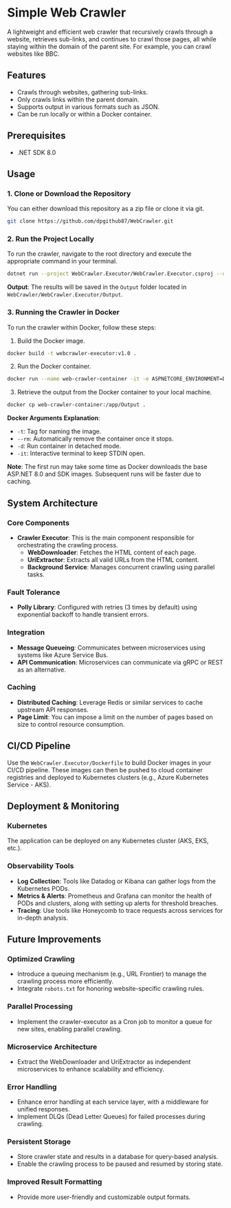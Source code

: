 # Simple Web Crawler

A lightweight and efficient web crawler that recursively crawls through a website, retrieves sub-links, and continues to crawl those pages, all while staying within the domain of the parent site. For example, you can crawl websites like BBC.

## Features

- Crawls through websites, gathering sub-links.
- Only crawls links within the parent domain.
- Supports output in various formats such as JSON.
- Can be run locally or within a Docker container.

## Prerequisites

- .NET SDK 8.0

## Usage

### 1. Clone or Download the Repository

You can either download this repository as a zip file or clone it via git.
```bash
git clone https://github.com/dpgithub87/WebCrawler.git
```
### 2. Run the Project Locally

To run the crawler, navigate to the root directory and execute the appropriate command in your terminal.
```bash
dotnet run --project WebCrawler.Executor/WebCrawler.Executor.csproj --url "https://bing.com" --maxdepth 1 --format "json"
```
**Output**: The results will be saved in the `Output` folder located in `WebCrawler/WebCrawler.Executor/Output`.

### 3. Running the Crawler in Docker

To run the crawler within Docker, follow these steps:

1. Build the Docker image.
```bash
docker build -t webcrawler-executor:v1.0 .
```
2. Run the Docker container.
```bash
docker run --name web-crawler-container -it -e ASPNETCORE_ENVIRONMENT=Development webcrawler-executor:v1.0 --url "https://bing.com" --maxdepth 1 --format "json"
```
3. Retrieve the output from the Docker container to your local machine.
```bash
docker cp web-crawler-container:/app/Output .
```
**Docker Arguments Explanation**:

- `-t`: Tag for naming the image.
- `--rm`: Automatically remove the container once it stops.
- `-d`: Run container in detached mode.
- `-it`: Interactive terminal to keep STDIN open.

**Note**: The first run may take some time as Docker downloads the base ASP.NET 8.0 and SDK images. Subsequent runs will be faster due to caching.

## System Architecture

### Core Components

- **Crawler Executor**: This is the main component responsible for orchestrating the crawling process.
    - **WebDownloader**: Fetches the HTML content of each page.
    - **UriExtractor**: Extracts all valid URLs from the HTML content.
    - **Background Service**: Manages concurrent crawling using parallel tasks.

### Fault Tolerance

- **Polly Library**: Configured with retries (3 times by default) using exponential backoff to handle transient errors.

### Integration

- **Message Queueing**: Communicates between microservices using systems like Azure Service Bus.
- **API Communication**: Microservices can communicate via gRPC or REST as an alternative.

### Caching

- **Distributed Caching**: Leverage Redis or similar services to cache upstream API responses.
- **Page Limit**: You can impose a limit on the number of pages based on size to control resource consumption.

## CI/CD Pipeline

Use the `WebCrawler.Executor/Dockerfile` to build Docker images in your CI/CD pipeline. These images can then be pushed to cloud container registries and deployed to Kubernetes clusters (e.g., Azure Kubernetes Service - AKS).

## Deployment & Monitoring

### Kubernetes

The application can be deployed on any Kubernetes cluster (AKS, EKS, etc.).

### Observability Tools

- **Log Collection**: Tools like Datadog or Kibana can gather logs from the Kubernetes PODs.
- **Metrics & Alerts**: Prometheus and Grafana can monitor the health of PODs and clusters, along with setting up alerts for threshold breaches.
- **Tracing**: Use tools like Honeycomb to trace requests across services for in-depth analysis.

## Future Improvements

### Optimized Crawling

- Introduce a queuing mechanism (e.g., URL Frontier) to manage the crawling process more efficiently.
- Integrate `robots.txt` for honoring website-specific crawling rules.

### Parallel Processing

- Implement the crawler-executor as a Cron job to monitor a queue for new sites, enabling parallel crawling.

### Microservice Architecture

- Extract the WebDownloader and UriExtractor as independent microservices to enhance scalability and efficiency.

### Error Handling

- Enhance error handling at each service layer, with a middleware for unified responses.
- Implement DLQs (Dead Letter Queues) for failed processes during crawling.

### Persistent Storage

- Store crawler state and results in a database for query-based analysis.
- Enable the crawling process to be paused and resumed by storing state.

### Improved Result Formatting

- Provide more user-friendly and customizable output formats.